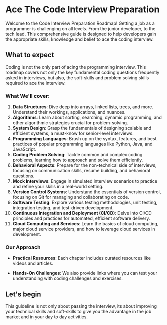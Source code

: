 # Ace The Code Interview Preparation

Welcome to the Code Interview Preparation Roadmap! Getting a job as a programmer is challenging on all levels. From the junior developer, to the tech lead. This comprehensive guide is designed to help developers gain the appropriate skills, knowledge and belief to ace the coding interview. 

## What to expect

Coding is not the only part of acing the programming interview. This roadmap covers not only the key fundamental coding questions frequently asked in interviews, but also, the soft-skills and problem solving skills required to ace the interview.

### What We'll cover: 
1. **Data Structures**: Dive deep into arrays, linked lists, trees, and more. Understand their workings, applications, and nuances.
2. **Algorithms**: Learn about sorting, searching, dynamic programming, and other algorithmic strategies crucial for problem-solving.
3. **System Design**: Grasp the fundamentals of designing scalable and efficient systems, a must-know for senior-level interviews.
4. **Programming Languages**: Brush up on the syntax, features, and best practices of popular programming languages like Python, Java, and JavaScript.
5. **Coding Problem Solving**: Tackle common and complex coding problems, learning how to approach and solve them efficiently.
6. **Behavioral Aspects**: Prepare for the non-technical side of interviews, focusing on communication skills, resume building, and behavioral questions.
7. **Mock Interviews**: Engage in simulated interview scenarios to practice and refine your skills in a real-world setting.
8. **Version Control Systems**: Understand the essentials of version control, focusing on Git for managing and collaborating on code.
9. **Software Testing**: Explore various testing methodologies, unit testing, integration testing, and test-driven development.
10. **Continuous Integration and Deployment (CI/CD)**: Delve into CI/CD principles and practices for automated, efficient software delivery.
11. **Cloud Computing and Services**: Learn the basics of cloud computing, major cloud service providers, and how to leverage cloud services in development.


### Our Approach
- **Practical Resources**: Each chapter includes curated resources like videos and articles.

- **Hands-On Challenges**: We also provide links where you can test your understanding with coding challenges and exercises.

## Let's begin
This guideline is not only about passing the interview, its about improving your technical skills and soft-skills to give you the advantage in the job market and in your day to day activities. 

